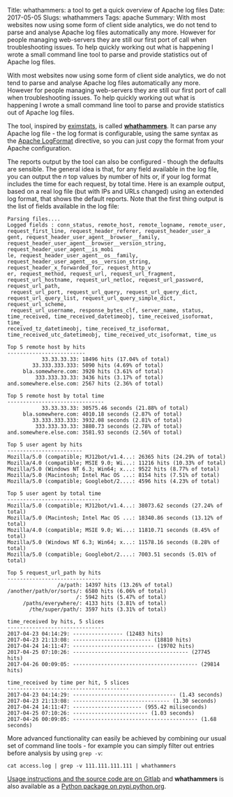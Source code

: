 Title: whathammers: a tool to get a quick overview of Apache log files
Date: 2017-05-05
Slugs: whathammers
Tags: apache
Summary: With most websites now using some form of client side analytics, we do not tend to parse and analyse Apache log files automatically any more. However for people managing web-servers they are still our first port of call when troubleshooting issues. To help quickly working out what is happening I wrote a small command line tool to parse and provide statistics out of Apache log files.

With most websites now using some form of client side analytics, we do not tend to parse and analyse Apache log files automatically any more. However for people managing web-servers they are still our first port of call when troubleshooting issues. To help quickly working out what is happening I wrote a small command line tool to parse and provide statistics out of Apache log files.

The tool, inspired by [eximstats](http://www.exim.org/exim-html-current/doc/html/spec_html/ch-exim_utilities.html#SECTmailstat), is called [**whathammers**](https://gitlab.com/aliceh75/whathammers). It can parse any Apache log file - the log format is configurable, using the same syntax as the [Apache LogFormat](https://httpd.apache.org/docs/2.2/mod/mod_log_config.html#formats) directive, so you can just copy the format from your Apache configuration.

The reports output by the tool can also be configured - though the defaults are sensible. The general idea is that, for any field available in the log file, you can output the *n* top values by number of hits or, if your log format includes the time for each request, by total time. Here is an example output, based on a real log file (but with IPs and URLs changed) using an extended log format, that shows the default reports. Note that the first thing output is the list of fields available in the log file:

```
Parsing files....
Logged fields : conn_status, remote_host, remote_logname, remote_user, request_first_line, request_header_referer, request_header_user_a
gent, request_header_user_agent__browser__family, request_header_user_agent__browser__version_string, request_header_user_agent__is_mobi
le, request_header_user_agent__os__family, request_header_user_agent__os__version_string, request_header_x_forwarded_for, request_http_v
er, request_method, request_url, request_url_fragment, request_url_hostname, request_url_netloc, request_url_password, request_url_path,
 request_url_port, request_url_query, request_url_query_dict, request_url_query_list, request_url_query_simple_dict, request_url_scheme,
 request_url_username, response_bytes_clf, server_name, status, time_received, time_received_datetimeobj, time_received_isoformat, time_
received_tz_datetimeobj, time_received_tz_isoformat, time_received_utc_datetimeobj, time_received_utc_isoformat, time_us

Top 5 remote host by hits
-------------------------
           33.33.33.33: 18496 hits (17.04% of total)
        33.333.333.333: 5090 hits (4.69% of total)
     bla.somewhere.com: 3920 hits (3.61% of total)
         333.333.33.33: 3436 hits (3.17% of total)
and.somewhere.else.com: 2567 hits (2.36% of total)

Top 5 remote host by total time
-------------------------------
           33.33.33.33: 30575.46 seconds (21.88% of total)
     bla.somewhere.com: 4010.18 seconds (2.87% of total)
        33.333.333.333: 3932.08 seconds (2.81% of total)
         333.333.33.33: 3880.73 seconds (2.78% of total)
and.somewhere.else.com: 3581.93 seconds (2.56% of total)

Top 5 user agent by hits
------------------------
Mozilla/5.0 (compatible; MJ12bot/v1.4...: 26365 hits (24.29% of total)
Mozilla/4.0 (compatible; MSIE 9.0; Wi...: 11216 hits (10.33% of total)
Mozilla/5.0 (Windows NT 6.3; Win64; x...: 9522 hits (8.77% of total)
Mozilla/5.0 (Macintosh; Intel Mac OS ...: 8154 hits (7.51% of total)
Mozilla/5.0 (compatible; Googlebot/2....: 4596 hits (4.23% of total)

Top 5 user agent by total time
------------------------------
Mozilla/5.0 (compatible; MJ12bot/v1.4...: 38073.62 seconds (27.24% of total)
Mozilla/5.0 (Macintosh; Intel Mac OS ...: 18340.86 seconds (13.12% of total)
Mozilla/4.0 (compatible; MSIE 9.0; Wi...: 11810.71 seconds (8.45% of total)
Mozilla/5.0 (Windows NT 6.3; Win64; x...: 11578.16 seconds (8.28% of total)
Mozilla/5.0 (compatible; Googlebot/2....: 7003.51 seconds (5.01% of total)

Top 5 request_url_path by hits
------------------------------
                /a/path: 14397 hits (13.26% of total)
/another/path/or/sorts/: 6580 hits (6.06% of total)
                      /: 5942 hits (5.47% of total)
     /paths/everywhere/: 4133 hits (3.81% of total)
       /the/super/path/: 3597 hits (3.31% of total)

time_received by hits, 5 slices
-------------------------------
2017-04-23 04:14:29: ---------------- (12483 hits)
2017-04-23 21:13:08: ------------------------- (18810 hits)
2017-04-24 14:11:47: -------------------------- (19702 hits)
2017-04-25 07:10:26: ------------------------------------- (27745 hits)
2017-04-26 00:09:05: ---------------------------------------- (29814 hits)

time_received by time per hit, 5 slices
---------------------------------------
2017-04-23 04:14:29: --------------------------------- (1.43 seconds)
2017-04-23 21:13:08: ------------------------------- (1.30 seconds)
2017-04-24 14:11:47: ---------------------- (955.42 miliseconds)
2017-04-25 07:10:26: ------------------------ (1.03 seconds)
2017-04-26 00:09:05: ---------------------------------------- (1.68 seconds)
```

More advanced functionality can easily be achieved by combining our usual set of command line tools - for example you can simply filter out entries before analysis by using `grep -v`:

```
cat access.log | grep -v 111.111.111.111 | whathammers
``` 

[Usage instructions and the source code are on Gitlab](https://gitlab.com/aliceh75/whathammers) and **whathammers** is also available as a [Python package on pypi.python.org](https://pypi.python.org/pypi/whathammers).
